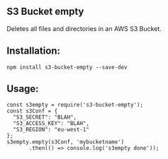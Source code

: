 S3 Bucket empty
---------------

Deletes all files and directories in an AWS S3 Bucket.  

## Installation:

    npm install s3-bucket-empty --save-dev 

## Usage:

    const s3empty = require('s3-bucket-empty');
    const s3Conf = {
      "S3_SECRET": "BLAH",
      "S3_ACCESS_KEY": "BLAH",
      "S3_REGION": "eu-west-1"
    };
    s3empty.empty(s3Conf, 'mybucketname')
           .then(() => console.log('s3empty done'));
 